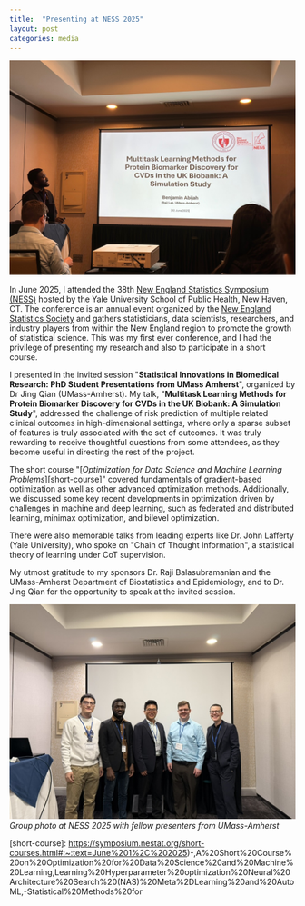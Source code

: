 ```yaml
---
title:  "Presenting at NESS 2025"
layout: post
categories: media
---
```


![me](/assets/images/ness/ness2025_me1.jpeg)



In June 2025, I attended the 38th [New England Statistics Symposium (NESS)](https://symposium.nestat.org/index.html) hosted by the Yale University School of Public Health, New Haven, CT. The conference is an annual event organized by the [New England Statistics Society](https://nestat.org/) and gathers statisticians, data scientists, researchers, and industry players from within the New England region to promote the growth of statistical science. This was my first ever conference, and I had the privilege of presenting my research and also to participate in a short course.

I presented in the invited session "**Statistical Innovations in Biomedical Research: PhD Student Presentations from UMass Amherst**", organized by Dr Jing Qian (UMass-Amherst). My talk, "**Multitask Learning Methods for Protein Biomarker Discovery for CVDs in the UK Biobank: A Simulation Study**", addressed the challenge of risk prediction of multiple related clinical outcomes in high-dimensional settings, where only a sparse subset of features is truly associated with the set of outcomes. It was truly rewarding to receive thoughtful questions from some attendees, as they become useful in directing the rest of the project.

The short course "[*Optimization for Data Science and Machine Learning Problems*][short-course]" covered fundamentals of gradient-based optimization as well as other advanced optimization methods. Additionally, we discussed some key recent developments in optimization driven by challenges in machine and deep learning, such as federated and distributed learning, minimax optimization, and bilevel optimization.

There were also memorable talks from leading experts like Dr. John Lafferty (Yale University), who spoke on "Chain of Thought Information", a statistical theory of learning under CoT supervision.

My utmost gratitude to my sponsors Dr. Raji Balasubramanian and the UMass-Amherst Department of Biostatistics and Epidemiology, and to Dr. Jing Qian for the opportunity to speak at the invited session.


![group](/assets/images/ness/ness2025_grp.jpeg)
*Group photo at NESS 2025 with fellow presenters from UMass-Amherst*



[short-course]: https://symposium.nestat.org/short-courses.html#:~:text=June%201%2C%202025)-,A%20Short%20Course%20on%20Optimization%20for%20Data%20Science%20and%20Machine%20Learning,Learning%20Hyperparameter%20optimization%20Neural%20Architecture%20Search%20(NAS)%20Meta%2DLearning%20and%20AutoML,-Statistical%20Methods%20for

